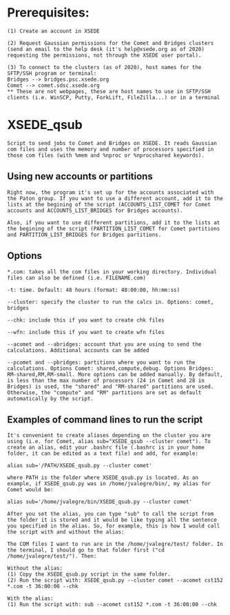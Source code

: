 # Prerequisites:
    (1) Create an account in XSEDE

    (2) Request Gaussian permissions for the Comet and Bridges clusters (send an email to the help desk (it's help@xsede.org as of 2020) requesting the permissions, not through the XSEDE user portal). 

    (3) To connect to the clusters (as of 2020), host names for the SFTP/SSH program or terminal:
    Bridges --> bridges.psc.xsede.org
    Comet --> comet.sdsc.xsede.org
    ** These are not webpages, these are host names to use in SFTP/SSH clients (i.e. WinSCP, Putty, ForkLift, FileZilla...) or in a terminal


# XSEDE_qsub
    Script to send jobs to Comet and Bridges on XSEDE. It reads Gaussian com files and uses the memory and number of processors specified in those com files (with %mem and %nproc or %nprocshared keywords).

## Using new accounts or partitions
    Right now, the program it's set up for the accounts associated with the Paton group. If you want to use a different account, add it to the lists at the begining of the script (ACCOUNTS_LIST_COMET for Comet accounts and ACCOUNTS_LIST_BRIDGES for Bridges accounts).

    Also, if you want to use different partitions, add it to the lists at the begining of the script (PARTITION_LIST_COMET for Comet partitions and PARTITION_LIST_BRIDGES for Bridges partitions.

## Options
    *.com: takes all the com files in your working directory. Individual files can also be defined (i.e. FILENAME.com) 

    -t: time. Default: 48 hours (format: 48:00:00, hh:mm:ss)

    --cluster: specify the cluster to run the calcs in. Options: comet, bridges

    --chk: include this if you want to create chk files

    --wfn: include this if you want to create wfn files

    --acomet and --abridges: account that you are using to send the calculations. Additional accounts can be added

    --pcomet and --pbridges: partitions where you want to run the calculations. Options Comet: shared,compute,debug. Options Bridges: RM-shared,RM,RM-small. More options can be added manually. By default, is less than the max number of processors (24 in Comet and 28 in Bridges) is used, the "shared" and "RM-shared" partitions are used. Otherwise, the "compute" and "RM" partitions are set as default automatically by the script.

## Examples of command lines to run the script
    It's convenient to create aliases depending on the cluster you are using (i.e. for Comet, alias sub="XSEDE_qsub --cluster comet"). To create an alias, edit your .bashrc file (.bashrc is in your home folder, it can be edited as a text file) and add, for example:
    
    alias sub='/PATH/XSEDE_qsub.py --cluster comet'
    
    where PATH is the folder where XSEDE_qsub.py is located. As an example, if XSEDE_qsub.py was in /home/jvalegre/bin/, my alias for Comet would be: 
    
    alias sub='/home/jvalegre/bin/XSEDE_qsub.py --cluster comet'
    
    After you set the alias, you can type "sub" to call the script from the folder it is stored and it would be like typing all the sentence you specified in the alias. So, for example, this is how I would call the script with and without the alias:
    
    The COM files I want to run are in the /home/jvalegre/test/ folder. In the terminal, I should go to that folder first ("cd /home/jvalegre/test/"). Then:
    
    Without the alias:
    (1) Copy the XSEDE_qsub.py script in the same folder.
    (2) Run the script with: XSEDE_qsub.py --cluster comet --acomet cst152 *.com -t 36:00:00 --chk
    
    With the alias:
    (1) Run the script with: sub --acomet cst152 *.com -t 36:00:00 --chk
    
